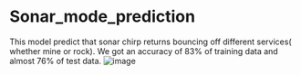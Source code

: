 # Sonar_mode_prediction
This model predict that sonar chirp returns bouncing off different services( whether mine or rock).
We got an accuracy of 83% of training data and almost 76% of test data.
![image](https://user-images.githubusercontent.com/61899753/167284055-03660b10-cbc0-4ba5-bce9-0c3b848b754b.png)
